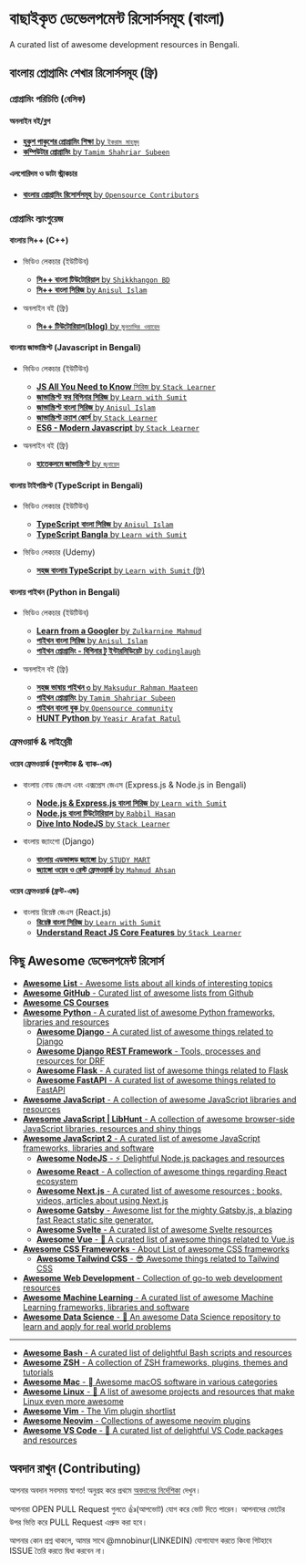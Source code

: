 # বাছাইকৃত ডেভেলপমেন্ট রিসোর্সসমূহ (বাংলা)

A curated list of awesome development resources in Bengali.

## বাংলায় প্রোগ্রামিং শেখার রিসোর্সসমূহ (ফ্রি)

### প্রোগ্রামিং পরিচিতি (বেসিক)

#### অনলাইন বই/ব্লগ

* [**হুকুশ পাকুশের প্রোগ্রামিং শিক্ষা** by `ইকরাম মাহমুদ`](https://hukush-pakush.com/chap1)
* [**কম্পিউটার প্রোগ্রামিং** by `Tamim Shahriar Subeen`](http://cpbook.subeen.com/2011/08/blog-post.html)

#### এলগোরিদম ও ডাটা স্ট্রাকচার

* [**বাংলায় প্রোগ্রামিং রিসোর্সসমূহ** by `Opensource Contributors`](https://github.com/me-shaon/bangla-programming-resources)

### প্রোগ্রামিং ল্যাংগুয়েজ

#### বাংলায় সি++ (C++)

* ভিডিও লেকচার (ইউটিউব)
  * [**সি++ বাংলা টিউটোরিয়াল** by `Shikkhangon BD`](https://www.youtube.com/watch?v=Fzs9LTB1XCs&list=PLeqnvPK4PpyWsjZvgLTRcc-dkPQXc8SHc)
  * [**সি++ বাংলা সিরিজ** by `Anisul Islam`](https://www.youtube.com/watch?v=0T4mPpbNs_8&list=PLgH5QX0i9K3q0ZKeXtF--CZ0PdH1sSbYL)
  
* অনলাইন বই (ফ্রি)
  * [**সি++ টিউটোরিয়াল(blog)** by `মুনতাসির ওয়াহেদ`](http://shoshikkha.com/archives/category/computer-science/programming/language/c)

#### বাংলায় জাভাস্ক্রিপ্ট (Javascript in Bengali)

* ভিডিও লেকচার (ইউটিউব)
  * [**JS All You Need to Know** সিরিজ by `Stack Learner`](https://www.youtube.com/watch?v=9Rhawzp-Icg&list=PL_XxuZqN0xVAu_dWUVFbscqZdTzE8t6Z1)
  * [**জাভাস্ক্রিপ্ট ফর বিগিনার সিরিজ** by `Learn with Sumit`](https://www.youtube.com/watch?v=rePN-VFo1Eo&list=PLHiZ4m8vCp9OkrURufHpGUUTBjJhO9Ghy)
  * [**জাভাস্ক্রিপ্ট বাংলা সিরিজ** by `Anisul Islam`](https://www.youtube.com/watch?v=fBhxs9OHxtY&list=PLgH5QX0i9K3qzryglMjcyEktz4q7ySunX)
  * [**জাভাস্ক্রিপ্ট ক্র্যাশ কোর্স** by `Stack Learner`](https://www.youtube.com/watch?v=qe9k1se3bSQ&list=PL_XxuZqN0xVAJTV_1ZXwB1XIiFkK0ddZA)
  * [**ES6 - Modern Javascript** by `Stack Learner`](https://www.youtube.com/watch?v=l3Uc-7dxZUM&list=PL_XxuZqN0xVA676tNBA0W8YgdQqU44Y_J)

* অনলাইন বই (ফ্রি)
  * [**হাতেকলমে জাভাস্ক্রিপ্ট** by `জুনায়েদ`](https://zonayed.js.org/)

#### বাংলায় টাইপস্ক্রিপ্ট  (TypeScript in Bengali)

* ভিডিও লেকচার (ইউটিউব)
  * [**TypeScript বাংলা সিরিজ** by `Anisul Islam`](https://www.youtube.com/watch?v=FQVsJjj5n70&list=PLgH5QX0i9K3rXq_1OgVmjaEJJ1akJQgPq)
  * [**TypeScript Bangla** by `Learn with Sumit`](https://www.youtube.com/watch?v=CHnTTzD1pAQ&list=PLHiZ4m8vCp9PgOOjdyNpc6AoBmKNrp_u3)

* ভিডিও লেকচার (Udemy)
  * [**সহজ বাংলায় TypeScript** by `Learn with Sumit` (ফ্রি)](https://www.udemy.com/course/typescript-crash-course-in-bangla/)

#### বাংলায় পাইথন (Python in Bengali)

* ভিডিও লেকচার (ইউটিউব)
  * [**Learn from a Googler** by `Zulkarnine Mahmud`](https://www.youtube.com/watch?v=Z6JjqHxT6oM&list=PLV3rqOvr9vgkW7U-kdxtUBx74ICpw94k8)
  * [**পাইথন বাংলা সিরিজ** by `Anisul Islam`](https://www.youtube.com/watch?v=xjcCi6Tzfxw&list=PLgH5QX0i9K3rz5XqMsTk41_j15_6682BN)
  * [**পাইথন প্রোগ্রামিং - বিগিনার টু ইন্টারমিডিয়েট** by `codinglaugh`](https://www.youtube.com/watch?v=Nj7h3FWcRGY&list=PLTgx8WgkaUw5OshLPgiblglUkF3_cXK5s)

* অনলাইন বই (ফ্রি)
  * [**সহজ ভাষায় পাইথন ৩** by `Maksudur Rahman Maateen`](https://python.maateen.me/)
  * [**পাইথন প্রোগ্রামিং** by `Tamim Shahriar Subeen`](http://pybook.subeen.com/)
  * [**পাইথন বাংলা বুক** by `Opensource community`](https://github.com/subrata6630/Python-Bangla-Book/blob/master/SUMMARY.md)
  * [**HUNT Python** by `Yeasir Arafat Ratul`](https://github.com/YeasirArafatRatul/Python-Programming-Language-3-Bangla-Book/blob/master/HUNT%20Python-Short%20Version.pdf)

### ফ্রেমওয়ার্ক & লাইব্রেরী

#### ওয়েব ফ্রেমওয়ার্ক (ফুলস্ট্যাক & ব্যাক-এন্ড)

* বাংলায় নোড জেএস এবং এক্সপ্রেস জেএস (Express.js & Node.js in Bengali)
  * [**Node.js & Express.js বাংলা সিরিজ** by `Learn with Sumit`](https://www.youtube.com/watch?v=WC-g0JtEIwM&list=PLHiZ4m8vCp9PHnOIT7gd30PCBoYCpGoQM)
  * [**Node.js বাংলা টিউটোরিয়াল** by `Rabbil Hasan`](https://www.youtube.com/watch?v=nlq9niwtDS0&list=PLkyGuIcLcmx2qXaZkjCL8-P78i2J5rDOa)
  * [**Dive Into NodeJS** by `Stack Learner`](https://www.youtube.com/watch?v=PNDZQ7NojEg&list=PL_XxuZqN0xVDHFj-ecFSU0SU-B0TuJRk9)

* বাংলায় জ্যাংগো (Django)
  * [**বাংলায় এডভান্সড জ্যাঙ্গো** by `STUDY MART`](https://www.youtube.com/watch?v=NDKFOD1sLZE&list=PLKdU0fuY4OFfo3VgywUFoAUY7Udi3_6V6)
  * [**জ‍্যাঙ্গো ওয়েব ও রেস্ট ফ্রেমওয়ার্ক** by `Mahmud Ahsan`](https://www.youtube.com/results?search_query=django+bangla)

#### ওয়েব ফ্রেমওয়ার্ক (ফ্রন্ট-এন্ড)

* বাংলায় রিয়েক্ট জেএস (React.js)
  * [**রিয়েক্ট বাংলা সিরিজ** by `Learn with Sumit`](https://www.youtube.com/watch?v=5Xy-t8k_M4A&list=PLHiZ4m8vCp9M6HVQv7a36cp8LKzyHIePr)
  * [**Understand React JS Core Features** by `Stack Learner`](https://www.youtube.com/watch?v=sCKGvYTSdKM&list=PL_XxuZqN0xVBANld2gDEE6_0G886zavUs)

## কিছু Awesome ডেভেলপমেন্ট রিসোর্স

* [**Awesome List** - Awesome lists about all kinds of interesting topics](https://github.com/sindresorhus/awesome)
* [**Awesome GitHub** - Curated list of awesome lists from Github](https://github.com/sindresorhus/awesomeproject-awesome.org/phillipadsmith/awesome-github)
* [**Awesome CS Courses**](https://project-awesome.org/prakhar1989/awesome-courses)
* [**Awesome Python** - A curated list of awesome Python frameworks, libraries and resources](https://github.com/vinta/awesome-python)
  * [**Awesome Django** - A curated list of awesome things related to Django](https://github.com/wsvincent/awesome-django)
  * [**Awesome Django REST Framework** - Tools, processes and resources for DRF](https://github.com/nioperas06/awesome-django-rest-framework)
  * [**Awesome Flask** - A curated list of awesome things related to Flask](https://github.com/humiaozuzu/awesome-flask)
  * [**Awesome FastAPI** - A curated list of awesome things related to FastAPI](https://github.com/mjhea0/awesome-fastapi)
* [**Awesome JavaScript** - A collection of awesome JavaScript libraries and resources](https://github.com/sorrycc/awesome-javascript)
* [**Awesome JavaScript | LibHunt** - A collection of awesome browser-side JavaScript libraries, resources and shiny things](https://js.libhunt.com/)
* [**Awesome JavaScript 2** - A curated list of awesome JavaScript frameworks, libraries and software](https://github.com/uhub/awesome-javascript)
  * [**Awesome NodeJS** - ⚡ Delightful Node.js packages and resources](https://github.com/sindresorhus/awesome-nodejs)
  * [**Awesome React** - A collection of awesome things regarding React ecosystem](https://github.com/enaqx/awesome-react)
  * [**Awesome Next.js** - A curated list of awesome resources : books, videos, articles about using Next.js](https://github.com/unicodeveloper/awesome-nextjs)
  * [**Awesome Gatsby** - Awesome list for the mighty Gatsby.js, a blazing fast React static site generator.](https://github.com/prayash/awesome-gatsby)
  * [**Awesome Svelte** - A curated list of awesome Svelte resources](https://github.com/TheComputerM/awesome-svelte)
  * [**Awesome Vue** - 🎉 A curated list of awesome things related to Vue.js](https://github.com/vuejs/awesome-vue)
* [**Awesome CSS Frameworks** - About List of awesome CSS frameworks](https://github.com/troxler/awesome-css-frameworks)
  * [**Awesome Tailwind CSS** - 😎 Awesome things related to Tailwind CSS](https://github.com/aniftyco/awesome-tailwindcss)
* [**Awesome Web Development** - Collection of go-to web development resources](https://github.com/mrmartineau/awesome-web-dev-resources)
* [**Awesome Machine Learning** - A curated list of awesome Machine Learning frameworks, libraries and software](https://github.com/josephmisiti/awesome-machine-learning)
* [**Awesome Data Science** - 📝 An awesome Data Science repository to learn and apply for real world problems](https://github.com/academic/awesome-datascience)

---

* [**Awesome Bash** - A curated list of delightful Bash scripts and resources](https://github.com/awesome-lists/awesome-bash)
* [**Awesome ZSH** - A collection of ZSH frameworks, plugins, themes and tutorials](https://github.com/unixorn/awesome-zsh-plugins)
* [**Awesome Mac** -  Awesome macOS software in various categories](https://github.com/jaywcjlove/awesome-mac#awesome-mac)
* [**Awesome Linux** - 🐧 A list of awesome projects and resources that make Linux even more awesome](https://github.com/inputsh/awesome-linux)
* [**Awesome Vim** - The Vim plugin shortlist](https://github.com/akrawchyk/awesome-vim)
* [**Awesome Neovim** - Collections of awesome neovim plugins](https://github.com/rockerBOO/awesome-neovim)
* [**Awesome VS Code** - 🎨 A curated list of delightful VS Code packages and resources](https://github.com/viatsko/awesome-vscode)

## অবদান রাখুন (Contributing)

আপনার অবদান সবসময় স্বাগত! অনুগ্রহ করে প্রথমে [অবদানের নির্দেশিকা](./CONTRIBUTING.md) দেখুন।

আপনারা OPEN PULL Request গুলতে 👍(আপভোট) যোগ করে ভোট দিতে পারেন। আপনাদের ভোটের উপর ভিত্তি করে PULL Request এপ্রুভ করা হবে।

আপনার কোন প্রশ্ন থাকলে, আমার সাথে @mnobinur(LINKEDIN) যোগাযোগ করতে কিংবা গিটহাবে ISSUE তৈরি করতে দ্বিধা করবেন না।
